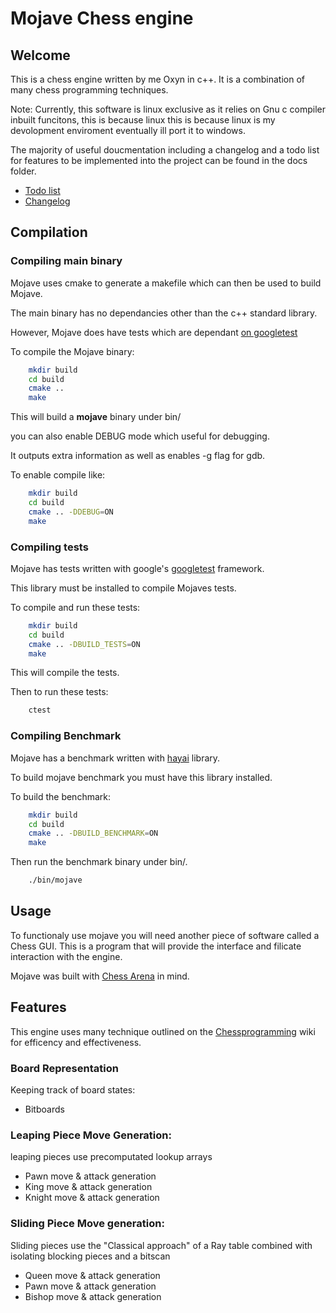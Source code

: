 # Mojave Chess engine
## Welcome
This is a chess engine written by me Oxyn in c++. It is a combination of many chess programming techniques.

Note: Currently, this software is linux exclusive as it relies on Gnu c compiler inbuilt funcitons, this is because linux
this is because linux is my devolopment enviroment eventually ill port it to windows.

The majority of useful doucmentation including a changelog and a todo list for features to be implemented 
into the project can be found in the docs folder.

- [Todo list](https://github.com/Oxyn4/Mojave-Chess-Engine/blob/master/doc/todo.md)
- [Changelog](https://github.com/Oxyn4/Mojave-Chess-Engine/blob/master/doc/changelog.md)

## Compilation 

### Compiling main binary

Mojave uses cmake to generate a makefile which can then be used to build Mojave.

The main binary has no dependancies other than the c++ standard library.

However, Mojave does have tests which are dependant [on googletest](https://github.com/google/googletest)

To compile the Mojave binary:

```sh
    mkdir build
    cd build 
    cmake ..
    make
```
This will build a **mojave** binary under bin/

you can also enable DEBUG mode which useful for debugging.

It outputs extra information as well as enables -g flag for gdb.

To enable compile like:

```sh 
    mkdir build
    cd build
    cmake .. -DDEBUG=ON
    make
```

### Compiling tests

Mojave has tests written with google's [googletest](https://github.com/google/googletest) framework.

This library must be installed to compile Mojaves tests.

To compile and run these tests:

```sh
    mkdir build
    cd build
    cmake .. -DBUILD_TESTS=ON
    make
```

This will compile the tests.

Then to run these tests:

```sh
    ctest
```

### Compiling Benchmark

Mojave has a benchmark written with [hayai](https://github.com/nickbruun/hayai) library.

To build mojave benchmark you must have this library installed.

To build the benchmark:

```sh
    mkdir build
    cd build
    cmake .. -DBUILD_BENCHMARK=ON
    make
```

Then run the benchmark binary under bin/.

```sh
    ./bin/mojave
```

## Usage

To functionaly use mojave you will need another piece of software called a Chess GUI.
This is a program that will provide the interface and filicate interaction with the engine.

Mojave was built with [Chess Arena](http://www.playwitharena.de/) in mind.

## Features
This engine uses many technique outlined on the [Chessprogramming](https://www.chessprogramming.org/Main_Page) wiki for efficency and effectiveness.

### Board Representation
Keeping track of board states:

- Bitboards

### Leaping Piece Move Generation:

leaping pieces use precomputated lookup arrays

- Pawn move & attack generation
- King move & attack generation
- Knight move & attack generation

### Sliding Piece Move generation:

Sliding pieces use the "Classical approach" of a Ray table combined with isolating blocking pieces and a bitscan

- Queen move & attack generation
- Pawn move & attack generation
- Bishop move & attack generation

